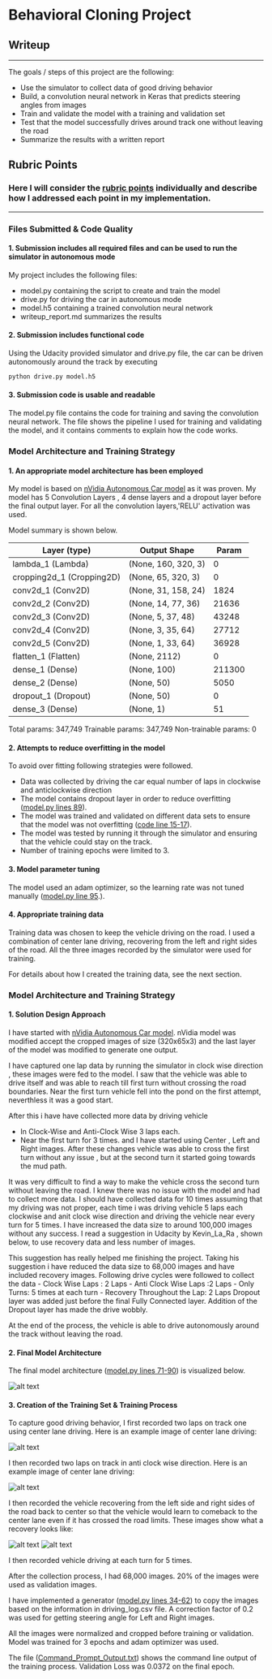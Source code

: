 # **Behavioral Cloning Project** 

## Writeup 

---

The goals / steps of this project are the following:
* Use the simulator to collect data of good driving behavior
* Build, a convolution neural network in Keras that predicts steering angles from images
* Train and validate the model with a training and validation set
* Test that the model successfully drives around track one without leaving the road
* Summarize the results with a written report


[//]: # (Image References)

[image1]: ./Pictures/model.png "Model Visualization"
[image2]: ./Pictures/Center_Lane_ClockWise.jpg "CenterLane Driving Clockwise"
[image3]: ./Pictures/Center_Lane_Anti_Clock.jpg "CenterLane Driving Anit Clockwise"
[image4]: ./Pictures/Recovery_Left.jpg "Recovery Image"
[image5]: ./Pictures/Recovery_Right.jpg "Recovery Image"
[image6]: ./Pictures/placeholder_small.png "Normal Image"
[image7]: ./Pictures/placeholder_small.png "Flipped Image"

## Rubric Points
### Here I will consider the [rubric points](https://review.udacity.com/#!/rubrics/432/view) individually and describe how I addressed each point in my implementation.  

---
### Files Submitted & Code Quality

#### 1. Submission includes all required files and can be used to run the simulator in autonomous mode

My project includes the following files:
* model.py containing the script to create and train the model
* drive.py for driving the car in autonomous mode
* model.h5 containing a trained convolution neural network 
* writeup_report.md summarizes the results

#### 2. Submission includes functional code
Using the Udacity provided simulator and  drive.py file, the car can be driven autonomously around the track by executing 
```sh
python drive.py model.h5
```

#### 3. Submission code is usable and readable

The model.py file contains the code for training and saving the convolution neural network. The file shows the pipeline I used for training and validating the model, and it contains comments to explain how the code works.

### Model Architecture and Training Strategy

#### 1. An appropriate model architecture has been employed
My model is based on [nVidia Autonomous Car model](https://devblogs.nvidia.com/parallelforall/deep-learning-self-driving-cars/) as it was proven. My model has 5 Convolution Layers , 4 dense layers and a dropout layer before the final output layer. For all the convolution layers,'RELU' activation was used.

Model summary is shown below.

|Layer (type)                 |Output Shape              |Param  |
|-----------------------------|--------------------------|-------|
|lambda_1 (Lambda)            |(None, 160, 320, 3)       |0      |
|cropping2d_1 (Cropping2D)    |(None, 65, 320, 3)        |0|
|conv2d_1 (Conv2D)            |(None, 31, 158, 24)       |1824|
|conv2d_2 (Conv2D)            |(None, 14, 77, 36)        |21636|
|conv2d_3 (Conv2D)            |(None, 5, 37, 48)         |43248|
|conv2d_4 (Conv2D)            |(None, 3, 35, 64)         |27712|
|conv2d_5 (Conv2D)            |(None, 1, 33, 64)         |36928|
|flatten_1 (Flatten)          |(None, 2112)              |0|
|dense_1 (Dense)              |(None, 100)               |211300|
|dense_2 (Dense)              |(None, 50)                |5050|
|dropout_1 (Dropout)          |(None, 50)                |0|
|dense_3 (Dense)              |(None, 1)                 |51|

Total params: 347,749
Trainable params: 347,749
Non-trainable params: 0


#### 2. Attempts to reduce overfitting in the model
To avoid over fitting following strategies were followed. 
- Data was collected by driving the car equal number of laps in clockwise and anticlockwise direction
- The model contains dropout layer in order to reduce overfitting ([model.py lines 89](model.py#L89)). 
- The model was trained and validated on different data sets to ensure that the model was not overfitting ([code line 15-17](model.py#L15-L17)). 
- The model was tested by running it through the simulator and ensuring that the vehicle could stay on the track.
- Number of training epochs were limited to 3.

#### 3. Model parameter tuning

The model used an adam optimizer, so the learning rate was not tuned manually ([model.py line 95](model.py#L95).).

#### 4. Appropriate training data

Training data was chosen to keep the vehicle driving on the road. I used a combination of center lane driving, recovering from the left and right sides of the road. All the three images recorded by the simulator were used for training. 

For details about how I created the training data, see the next section. 

### Model Architecture and Training Strategy

#### 1. Solution Design Approach
I have started with [nVidia Autonomous Car model](https://devblogs.nvidia.com/parallelforall/deep-learning-self-driving-cars/). nVidia model was modified accept the cropped images of size (320x65x3) and the last layer of the model was modified to generate one output.

I have captured one lap data by running the simulator in clock wise direction , these images were fed to the model. I saw that the vehicle was able to drive itself and was able to reach till first turn without crossing the road boundaries. Near the first turn vehicle fell into the pond on the first attempt, neverthless it was a good start. 

After this i have have collected more data by driving vehicle 
  - In Clock-Wise and Anti-Clock Wise 3 laps each.
  - Near the first turn for 3 times. 
and I have started using Center , Left and Right images. After these changes vehicle was able to cross the first turn without any issue , but at the second turn it started going towards the mud path.

It was very difficult to find a way to make the vehicle cross the second turn without leaving the road. I knew there was no issue with the model and had to collect more data. I should have collected data for 10 times assuming that my driving was not proper, each time i was driving vehicle 5 laps each clockwise and anit clock wise direction and driving the vehicle near every turn for 5 times. I have increased the data size to around 100,000 images without any success. 
I read a suggestion in Udacity by Kevin_La_Ra , shown below, to use recovery data and less number of images. 

This suggestion has really helped me finishing the project. Taking his suggestion i have reduced the data size to 68,000 images and have included recovery images. Following drive cycles were followed to collect the data 
    - Clock Wise Laps : 2 Laps
    - Anti Clock Wise Laps :2 Laps
    - Only Turns: 5 times at each turn
    - Recovery Throughout the Lap: 2 Laps
Dropout layer was added just before the final Fully Connected layer. Addition of the Dropout layer has made the drive wobbly.

At the end of the process, the vehicle is able to drive autonomously around the track without leaving the road.

#### 2. Final Model Architecture

The final model architecture ([model.py lines 71-90](model.py#L71-L90)) is visualized below.

![alt text][image1]

#### 3. Creation of the Training Set & Training Process

To capture good driving behavior, I first recorded two laps on track one using center lane driving. Here is an example image of center lane driving:

![alt text][image2]

I then recorded two laps on track in anti clock wise direction. Here is an example image of center lane driving:

![alt text][image3]

I then recorded the vehicle recovering from the left side and right sides of the road back to center so that the vehicle would learn to comeback to the center lane even if it has crossed the road limits. These images show what a recovery looks like:

![alt text][image4]
![alt text][image5]

I then recorded vehicle driving at each turn for 5 times.

After the collection process, I had 68,000 images. 20% of the images were used as validation images.

I have implemented a generator ([model.py lines 34-62](model.py#L34-L62)) to copy the images based on the information in driving_log.csv file. A correction factor of 0.2 was used for getting steering angle for Left and Right images.

All the images were normalized and cropped before training or validation. Model was trained for 3 epochs and adam optimizer was used.

The file ([Command_Prompt_Output.txt]()) shows the command line output of the training process. Validation Loss was 0.0372 on the final epoch. 
